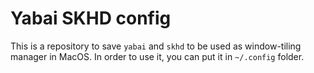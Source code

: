# Yabai SKHD config

This is a repository to save `yabai` and `skhd` to be used as window-tiling manager in MacOS. In order to use it, you can put it in `~/.config` folder.